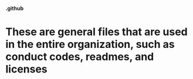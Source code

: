 #### .github

# These are general files that are used in the entire organization, such as conduct codes, readmes, and licenses
